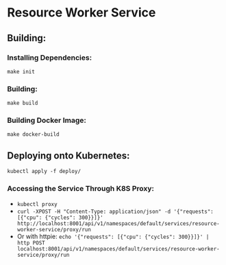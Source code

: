 # Resource Worker Service

## Building:

### Installing Dependencies:
`make init`

### Building:
`make build`

### Building Docker Image:
`make docker-build`

## Deploying onto Kubernetes:
`kubectl apply -f deploy/`

### Accessing the Service Through K8S Proxy:
- `kubectl proxy`
- `curl -XPOST -H "Content-Type: application/json" -d '{"requests": [{"cpu": {"cycles": 300}}]}' http://localhost:8001/api/v1/namespaces/default/services/resource-worker-service/proxy/run`
- Or with httpie: `echo '{"requests": [{"cpu": {"cycles": 300}}]}' | http POST localhost:8001/api/v1/namespaces/default/services/resource-worker-service/proxy/run`
